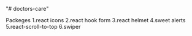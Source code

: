 "# doctors-care" 

Packeges
1.react icons
2.react hook form
3.react helmet
4.sweet alerts
5.react-scroll-to-top
6.swiper
